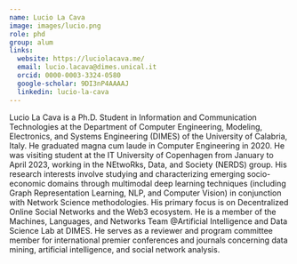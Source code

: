 ```yaml
---
name: Lucio La Cava
image: images/lucio.png
role: phd
group: alum
links:
  website: https://luciolacava.me/
  email: lucio.lacava@dimes.unical.it
  orcid: 0000-0003-3324-0580
  google-scholar: 9DI3nP4AAAAJ
  linkedin: lucio-la-cava
---
```


Lucio La Cava is a Ph.D. Student in Information and Communication Technologies at the Department of Computer Engineering, Modeling, Electronics, and Systems Engineering (DIMES) of the University of Calabria, Italy. He 
graduated magna cum laude in Computer Engineering in 2020. He was visiting student at the IT University of Copenhagen from January to April 2023, working in the NEtwoRks, Data, and Society (NERDS) group. His research
interests involve studying and characterizing emerging socio-economic domains through multimodal deep learning techniques (including Graph Representation Learning, NLP, and Computer Vision) in conjunction with Network Science
methodologies. His primary focus is on Decentralized Online Social Networks and the Web3 ecosystem. He is a member of the Machines, Languages, and Networks Team @Artificial Intelligence and Data Science Lab at DIMES. He serves as a reviewer and program committee member for international premier conferences and journals concerning data mining, artificial intelligence, and social network analysis.
